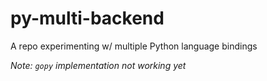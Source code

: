 # py-multi-backend
A repo experimenting w/ multiple Python language bindings

_Note: `gopy` implementation not working yet_